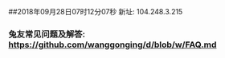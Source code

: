 ##2018年09月28日07时12分07秒 新址: 104.248.3.215
### 兔友常见问题及解答: https://github.com/wanggonging/d/blob/w/FAQ.md
